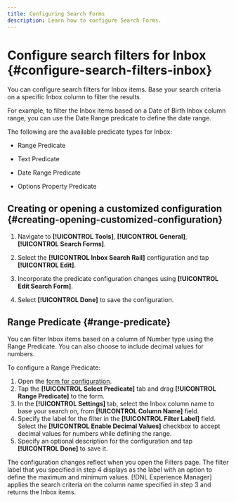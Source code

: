 ```yaml
---
title: Configuring Search Forms
description: Learn how to configure Search Forms.
---
```

# Configure search filters for Inbox {#configure-search-filters-inbox}

You can configure search filters for Inbox items. Base your search criteria on a specific Inbox column to filter the results.

For example, to filter the Inbox items based on a Date of Birth Inbox column range, you can use the Date Range predicate to define the date range.

The following are the available predicate types for Inbox:

* Range Predicate

* Text Predicate

* Date Range Predicate

* Options Property Predicate

## Creating or opening a customized configuration {#creating-opening-customized-configuration}

1. Navigate to **[!UICONTROL Tools]**, **[!UICONTROL General]**, **[!UICONTROL Search Forms]**.

1. Select the **[!UICONTROL Inbox Search Rail]** configuration and tap **[!UICONTROL Edit]**.
1. Incorporate the predicate configuration changes using **[!UICONTROL Edit Search Form]**.
1. Select **[!UICONTROL Done]** to save the configuration.

## Range Predicate {#range-predicate}

You can filter Inbox items based on a column of Number type using the Range Predicate. You can also choose to include decimal values for numbers.

To configure a Range Predicate:

1. Open the [form for configuration](#creating-opening-customized-configuration).
1. Tap the **[!UICONTROL Select Predicate]** tab and drag **[!UICONTROL Range Predicate]** to the form.
1. In the **[!UICONTROL Settings]** tab, select the Inbox column name to base your search on, from **[!UICONTROL Column Name]** field.
1. Specify the label for the filter in the **[!UICONTROL Filter Label]** field. Select the **[!UICONTROL Enable Decimal Values]** checkbox to accept decimal values for numbers while defining the range.
1. Specify an optional description for the configuration and tap **[!UICONTROL Done]** to save it.

The configuration changes reflect when you open the Filters page. The filter label that you specified in step 4 displays as the label with an option to define the maximum and minimum values. [!DNL Experience Manager] applies the search criteria on the column name specified in step 3 and returns the Inbox items.

